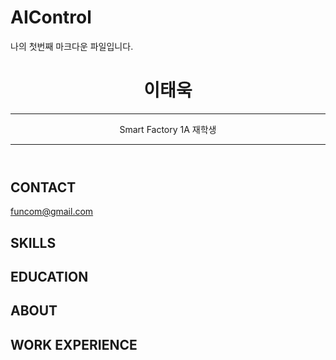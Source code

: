 # AIControl

나의 첫번째 마크다운 파일입니다.

<header id="header">
  <!-- 이력서 헤더 : 이름과 타이틀 작성 -->
  <h1>이태욱</h1>
  <hr>
  Smart Factory 1A 재학생
  <hr>
</header>

<main>
  <article id="mainLeft">
    <section>
      <h2>CONTACT</h2>
      <!-- 소셜 미디어를 비롯한 연락처 정보 -->
    <p>
      <i class="fa fa-envelope" aria-hidden="true"></i>
        <a href="mailto:dlxo1107@gmail.com">funcom@gmail.com</a>
    </p>
      <h2>SKILLS</h2>
      <!-- 자신이 잘할 수 있는 분야 -->
     </section>
     <section>
      <h2>EDUCATION</h2>
      <!-- 학력 -->
    </section>            
  </article>
  <article id="mainRight">
    <section>
     <h2>ABOUT</h2>
     <!-- 자기 소개 -->
    </section>
    <section>
      <h2>WORK EXPERIENCE</h2>
      <!-- 경력 작성 -->
    </section>
  </article>
</main>
